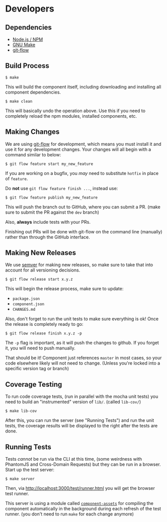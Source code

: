 # Developers

## Dependencies

 * [Node.js / NPM](http://nodejs.org/)
 * [GNU Make](http://www.gnu.org/software/make/)
 * [git-flow](https://github.com/nvie/gitflow)


## Build Process

    $ make

This will build the component itself, including downloading and installing all
component dependencies.

    $ make clean

This will basically undo the operation above. Use this if you need to completely
reload the npm modules, installed components, etc.


## Making Changes

We are using [git-flow](https://github.com/nvie/gitflow) for development, which
means you must install it and use it for any development changes. Your changes
will all begin with a command similar to below:

    $ git flow feature start my_new_feature

If you are working on a bugfix, you _may_ need to substitute `hotfix` in place
of `feature`.

Do **not** use `git flow feature finish ...`, instead use:

    $ git flow feature publish my_new_feature

This will push the branch out to GitHub, where you can submit a PR. (make sure
to submit the PR against the `dev` branch)

Also, **always** include tests with your PRs.

Finishing out PRs will be done with git-flow on the command line (manually)
rather than through the GitHub interface.


## Making New Releases

We use [semver](http://semver.org/) for making new releases, so make sure to
take that into account for all versioning decisions.

    $ git flow release start x.y.z

This will begin the release process, make sure to update:

 * `package.json`
 * `component.json`
 * `CHANGES.md`

Also, don't forget to run the unit tests to make sure everything is ok! Once
the release is completely ready to go:

    $ git flow release finish x.y.z -p

The `-p` flag is important, as it will push the changes to github. If you forget
it, you will need to push manually.

That should be it! Component just references `master` in most cases, so your
code elsewhere likely will not need to change. (Unless you're locked into a
specific version tag or branch)


## Coverage Testing

To run code coverage tests, (run in parallel with the mocha unit tests) you
need to build an "instrumented" version of `lib/`. (called `lib-cov/`)

    $ make lib-cov

After this, you can run the server (see "Running Tests") and run the unit tests,
the coverage results will be displayed to the right after the tests are done.


## Running Tests

Tests _cannot_ be run via the CLI at this time, (some weirdness with PhantomJS
and Cross-Domain Requests) but they can be run in a browser. Start up the test
server:

    $ make server

Then, via [http://localhost:3000/test/runner.html](http://localhost:3000/test/runner.html)
you will get the browser test runner.

This server is using a module called [`component-assets`](https://github.com/anthonyshort/component-assets)
for compiling the component automatically in the background during each refresh
of the test runner. (you don't need to run `make` for each change anymore)

